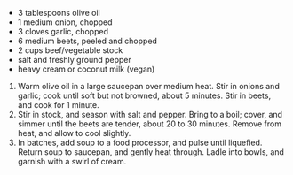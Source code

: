 * 3 tablespoons olive oil
* 1 medium onion, chopped
* 3 cloves garlic, chopped
* 6 medium beets, peeled and chopped
* 2 cups beef/vegetable stock
* salt and freshly ground pepper
* heavy cream or coconut milk (vegan)

1. Warm olive oil in a large saucepan over medium heat. Stir in onions and garlic; cook until soft but not browned, about 5 minutes. Stir in beets, and cook for 1 minute.
2. Stir in stock, and season with salt and pepper. Bring to a boil; cover, and simmer until the beets are tender, about 20 to 30 minutes. Remove from heat, and allow to cool slightly.
3. In batches, add soup to a food processor, and pulse until liquefied. Return soup to saucepan, and gently heat through. Ladle into bowls, and garnish with a swirl of cream.